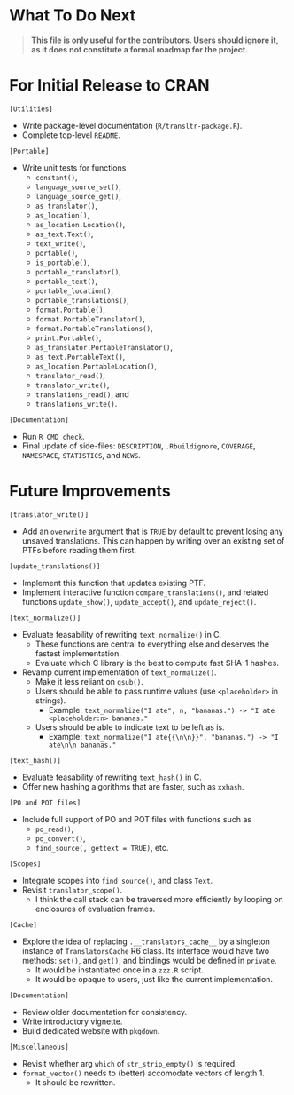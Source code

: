 # What To Do Next

> **This file is only useful for the contributors. Users should ignore it, as
> it does not constitute a formal roadmap for the project.**

# For Initial Release to CRAN

`[Utilities]`
- Write package-level documentation (`R/transltr-package.R`).
- Complete top-level `README`.

`[Portable]`
- Write unit tests for functions
  - `constant()`,
  - `language_source_set()`,
  - `language_source_get()`,
  - `as_translator()`,
  - `as_location()`,
  - `as_location.Location()`,
  - `as_text.Text()`,
  - `text_write()`,
  - `portable()`,
  - `is_portable()`,
  - `portable_translator()`,
  - `portable_text()`,
  - `portable_location()`,
  - `portable_translations()`,
  - `format.Portable()`,
  - `format.PortableTranslator()`,
  - `format.PortableTranslations()`,
  - `print.Portable()`,
  - `as_translator.PortableTranslator()`,
  - `as_text.PortableText()`,
  - `as_location.PortableLocation()`,
  - `translator_read()`,
  - `translator_write()`,
  - `translations_read()`, and
  - `translations_write()`.

`[Documentation]`
- Run `R CMD check`.
- Final update of side-files: `DESCRIPTION`, `.Rbuildignore`, `COVERAGE`,
  `NAMESPACE`, `STATISTICS`, and `NEWS`.

# Future Improvements

`[translator_write()]`
- Add an `overwrite` argument that is `TRUE` by default to prevent losing any
  unsaved translations. This can happen by writing over an existing set of PTFs
  before reading them first.

`[update_translations()]`
- Implement this function that updates existing PTF.
- Implement interactive function `compare_translations()`, and related
  functions `update_show()`, `update_accept()`, and `update_reject()`.

`[text_normalize()]`
- Evaluate feasability of rewriting `text_normalize()` in C.
  - These functions are central to everything else and deserves the fastest implementation.
  - Evaluate which C library is the best to compute fast SHA-1 hashes.
- Revamp current implementation of `text_normalize()`.
  - Make it less reliant on `gsub()`.
  - Users should be able to pass runtime values (use `<placeholder>` in strings).
    - Example: `text_normalize("I ate", n, "bananas.") -> "I ate <placeholder:n> bananas."`
  - Users should be able to indicate text to be left as is.
    - Example: `text_normalize("I ate{{\n\n}}", "bananas.") -> "I ate\n\n bananas."`

`[text_hash()]`
- Evaluate feasability of rewriting `text_hash()` in C.
- Offer new hashing algorithms that are faster, such as `xxhash`.

`[PO and POT files]`
- Include full support of PO and POT files with functions such as
  - `po_read()`,
  - `po_convert()`,
  - `find_source(, gettext = TRUE)`, etc.

`[Scopes]`
- Integrate scopes into `find_source()`, and class `Text`.
- Revisit `translator_scope()`.
  - I think the call stack can be traversed more efficiently by looping
    on enclosures of evaluation frames.

`[Cache]`
- Explore the idea of replacing `.__translators_cache__` by a singleton
  instance of `TranslatorsCache` R6 class. Its interface would have two methods:
  `set()`, and `get()`, and bindings would be defined in `private`.
  - It would be instantiated once in a `zzz.R` script.
  - It would be opaque to users, just like the current implementation.

`[Documentation]`
- Review older documentation for consistency.
- Write introductory vignette.
- Build dedicated website with `pkgdown`.

`[Miscellaneous]`
- Revisit whether arg `which` of `str_strip_empty()` is required.
- `format_vector()` needs to (better) accomodate vectors of length 1.
  - It should be rewritten.
